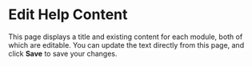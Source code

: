 # Edit Help Content

This page displays a title and existing content for each module, both of which are editable. You can update the text directly from this page, and click **Save** to save your changes.

